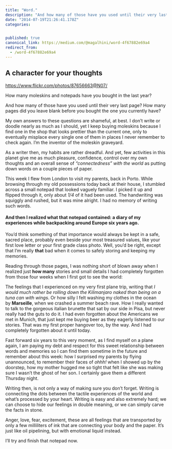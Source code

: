 ```yaml
---
title: "Word."
description: "And how many of those have you used until their very last page? How many pages did you leave blank before you bought the one you currently have? My own answers to these questions are shameful, at…"
date: "2014-07-19T21:26:41.178Z"
categories: 


published: true
canonical_link: https://medium.com/@magalhini/word-4f67882e69a4
redirect_from:
  - /word-4f67882e69a4
---
```


  

## A character for your thoughts

https://www.flickr.com/photos/87656663@N07/

How many moleskins and notepads have you bought in the last year?

And how many of those have you used until their very last page? How many pages did you leave blank before you bought the one you currently have?

My own answers to these questions are shameful, at best. I don’t write or doodle nearly as much as I should, yet I keep buying moleskins because I find one in the shop that looks prettier than the current one, only to eventually misplace every single one of them in places I never remember to check again. I’m the inventor of the moleskin graveyard.

As a writer then, my habits are rather dreadful. And yet, few activities in this planet give me as much pleasure, confidence, control over my own thoughts and an overall sense of _“connectedness” with the world_ as putting down words on a couple pieces of paper.

This week I flew from London to visit my parents, back in Porto. While browsing through my old possessions today back at their house, I stumbled across a small notepad that looked vaguely familiar. I picked it up and flipped through it, only about _1/4_ of it had been used. The handwriting was squiggly and rushed, but it was mine alright. I had no memory of writing such words.

#### And then I realized what that notepad contained: a diary of my experiences while backpacking around Europe six years ago.

You’d think something of that importance would always be kept in a safe, sacred place, probably even beside your most treasured values, like your first love letter or your first grade class photo. Well, you’d be right, except that I’m really **that** bad when it comes to safely storing and keeping my memories.

Reading through those pages, I was nothing short of blown away when I realized just **how many** stories and small details I had completely forgotten from those four weeks when I first got to see the world:

The feelings that I experienced on my very first plane trip, writing that _I would much rather be rolling down the Kilimanjaro naked than being on a tuna can with wings_. Or how silly I felt washing my clothes in the ocean  
by **Marseille**, when we crashed a summer beach rave. How I really wanted to talk to the gorgeous italian brunette that sat by our side in Pisa, but never really had the guts to do it. I had even forgotten about the Americans we met in Munich, that just kept me buying beer as they eagerly listened to our stories. That was my first proper hangover too, by the way. And I had completely forgotten about it until today.

Fast forward six years to this very moment, as I find myself on a plane again, I am paying my debt and respect for this sweet relationship between words and memories so I can find them sometime in the future and remember about this week: how I surprised my parents by flying unannounced, to remember their faces of _ohhh!_ when I showed up by the doorstep, how my mother hugged me so tight that felt like she was making sure I wasn’t the ghost of her son. I certainly gave them a different Thursday night.

Writing then, is not only a way of making sure you don’t forget. Writing is connecting the dots between the tactile experiences of the world and what’s processed by your heart. Writing is easy and also extremely hard; we can choose to hide our feelings in double meaning, or we can simply carve the facts in stone.

Anger, love, fear, excitement, these are all feelings that are transported by only a few milliliters of ink that are connecting your body and the paper. It’s just like oil pipelining, but with emotional liquid instead.

I’ll try and finish that notepad now.
